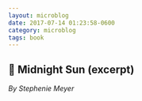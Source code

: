 ```yaml
---
layout: microblog
date: 2017-07-14 01:23:58-0600
category: microblog
tags: book
---
```

## 📖 Midnight Sun (excerpt)
*By Stephenie Meyer*

